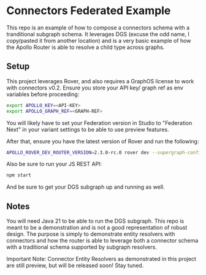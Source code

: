 # Connectors Federated Example

This repo is an example of how to compose a connectors schema with a tranditional subgraph schema. It leverages DGS (excuse the odd name, I copy/pasted it from another location) and is a very basic example of how the Apollo Router is able to resolve a child type across graphs.

## Setup

This project leverages Rover, and also requires a GraphOS license to work with connectors v0.2. Ensure you store your API key/ graph ref as env variables before proceeding:

```bash
export APOLLO_KEY=<API-KEY>
export APOLLO_GRAPH_REF=<GRAPH-REF>
```

You will likely have to set your Federation version in Studio to "Federation Next" in your variant settings to be able to use preview features.

After that, ensure you have the latest version of Rover and run the following:

```bash
APOLLO_ROVER_DEV_ROUTER_VERSION=2.3.0-rc.0 rover dev --supergraph-config basic-java-supergraph.yaml
```

Also be sure to run your JS REST API:

```bash
npm start
```

And be sure to get your DGS subgraph up and running as well.

## Notes

You will need Java 21 to be able to run the DGS subgraph.
This repo is meant to be a demonstration and is not a good representation of robust design. The purpose is simply to demonstrate entity resolvers with connectors and how the router is able to leverage both a connector schema with a traditional schema supported by subgraph resolvers.

Important Note: Connector Entity Resolvers as demonstrated in this project are still preview, but will be released soon! Stay tuned.